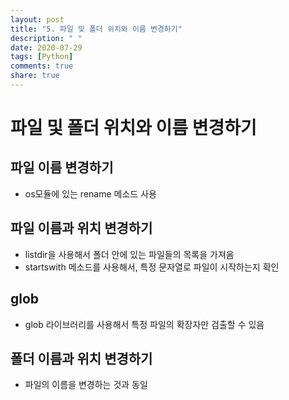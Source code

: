 ```yaml
---
layout: post
title: "5. 파일 및 폴더 위치와 이름 변경하기"
description: " "
date: 2020-07-29
tags: [Python]
comments: true
share: true
---
```



# 파일 및 폴더 위치와 이름 변경하기

## 파일 이름 변경하기

- os모듈에 있는 rename 메소드 사용

## 파일 이름과 위치 변경하기

- listdir을 사용해서 폴더 안에 있는 파일들의 목록을 가져옴
- startswith 메소드를 사용해서, 특정 문자열로 파일이 시작하는지 확인

## glob

- glob 라이브러리를 사용해서 특정 파일의 확장자만 검출할 수 있음

## 폴더 이름과 위치 변경하기

- 파일의 이름을 변경하는 것과 동일

